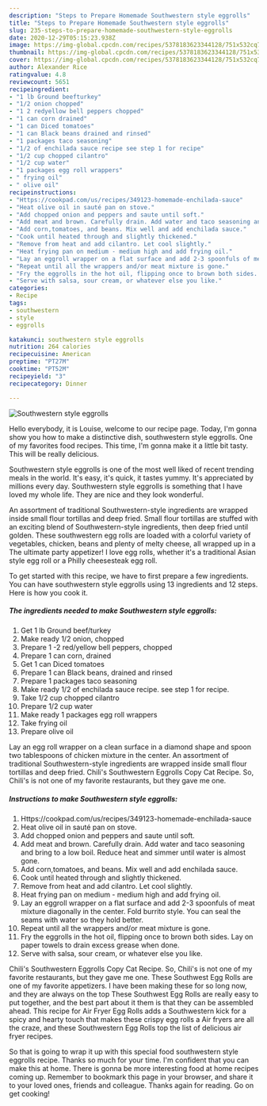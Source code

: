 ```yaml
---
description: "Steps to Prepare Homemade Southwestern style eggrolls"
title: "Steps to Prepare Homemade Southwestern style eggrolls"
slug: 235-steps-to-prepare-homemade-southwestern-style-eggrolls
date: 2020-12-29T05:15:23.938Z
image: https://img-global.cpcdn.com/recipes/5378183623344128/751x532cq70/southwestern-style-eggrolls-recipe-main-photo.jpg
thumbnail: https://img-global.cpcdn.com/recipes/5378183623344128/751x532cq70/southwestern-style-eggrolls-recipe-main-photo.jpg
cover: https://img-global.cpcdn.com/recipes/5378183623344128/751x532cq70/southwestern-style-eggrolls-recipe-main-photo.jpg
author: Alexander Rice
ratingvalue: 4.8
reviewcount: 5651
recipeingredient:
- "1 lb Ground beefturkey"
- "1/2 onion chopped"
- "1 2 redyellow bell peppers chopped"
- "1 can corn drained"
- "1 can Diced tomatoes"
- "1 can Black beans drained and rinsed"
- "1 packages taco seasoning"
- "1/2 of enchilada sauce recipe see step 1 for recipe"
- "1/2 cup chopped cilantro"
- "1/2 cup water"
- "1 packages egg roll wrappers"
- " frying oil"
- " olive oil"
recipeinstructions:
- "Https://cookpad.com/us/recipes/349123-homemade-enchilada-sauce"
- "Heat olive oil in sauté pan on stove."
- "Add chopped onion and peppers and saute until soft."
- "Add meat and brown. Carefully drain. Add water and taco seasoning and bring to a low boil. Reduce heat and simmer until water is almost gone."
- "Add corn,tomatoes, and beans. Mix well and add enchilada sauce."
- "Cook until heated through and slightly thickened."
- "Remove from heat and add cilantro. Let cool slightly."
- "Heat frying pan on medium - medium high and add frying oil."
- "Lay an eggroll wrapper on a flat surface and add 2-3 spoonfuls of meat mixture diagonally in the center. Fold burrito style. You can seal the seams with water so they hold better."
- "Repeat until all the wrappers and/or meat mixture is gone."
- "Fry the eggrolls in the hot oil, flipping once to brown both sides. Lay on paper towels to drain excess grease when done."
- "Serve with salsa, sour cream, or whatever else you like."
categories:
- Recipe
tags:
- southwestern
- style
- eggrolls

katakunci: southwestern style eggrolls 
nutrition: 264 calories
recipecuisine: American
preptime: "PT27M"
cooktime: "PT52M"
recipeyield: "3"
recipecategory: Dinner

---
```



![Southwestern style eggrolls](https://img-global.cpcdn.com/recipes/5378183623344128/751x532cq70/southwestern-style-eggrolls-recipe-main-photo.jpg)

Hello everybody, it is Louise, welcome to our recipe page. Today, I'm gonna show you how to make a distinctive dish, southwestern style eggrolls. One of my favorites food recipes. This time, I'm gonna make it a little bit tasty. This will be really delicious.

Southwestern style eggrolls is one of the most well liked of recent trending meals in the world. It's easy, it's quick, it tastes yummy. It's appreciated by millions every day. Southwestern style eggrolls is something that I have loved my whole life. They are nice and they look wonderful.

An assortment of traditional Southwestern-style ingredients are wrapped inside small flour tortillas and deep fried. Small flour tortillas are stuffed with an exciting blend of Southwestern-style ingredients, then deep fried until golden. These southwestern egg rolls are loaded with a colorful variety of vegetables, chicken, beans and plenty of melty cheese, all wrapped up in a The ultimate party appetizer! I love egg rolls, whether it&#39;s a traditional Asian style egg roll or a Philly cheesesteak egg roll.


To get started with this recipe, we have to first prepare a few ingredients. You can have southwestern style eggrolls using 13 ingredients and 12 steps. Here is how you cook it.

<!--inarticleads1-->

##### The ingredients needed to make Southwestern style eggrolls:

1. Get 1 lb Ground beef/turkey
1. Make ready 1/2 onion, chopped
1. Prepare 1 -2 red/yellow bell peppers, chopped
1. Prepare 1 can corn, drained
1. Get 1 can Diced tomatoes
1. Prepare 1 can Black beans, drained and rinsed
1. Prepare 1 packages taco seasoning
1. Make ready 1/2 of enchilada sauce recipe. see step 1 for recipe.
1. Take 1/2 cup chopped cilantro
1. Prepare 1/2 cup water
1. Make ready 1 packages egg roll wrappers
1. Take  frying oil
1. Prepare  olive oil


Lay an egg roll wrapper on a clean surface in a diamond shape and spoon two tablespoons of chicken mixture in the center. An assortment of traditional Southwestern-style ingredients are wrapped inside small flour tortillas and deep fried. Chili&#39;s Southwestern Eggrolls Copy Cat Recipe. So, Chili&#39;s is not one of my favorite restaurants, but they gave me one. 

<!--inarticleads2-->

##### Instructions to make Southwestern style eggrolls:

1. Https://cookpad.com/us/recipes/349123-homemade-enchilada-sauce
1. Heat olive oil in sauté pan on stove.
1. Add chopped onion and peppers and saute until soft.
1. Add meat and brown. Carefully drain. Add water and taco seasoning and bring to a low boil. Reduce heat and simmer until water is almost gone.
1. Add corn,tomatoes, and beans. Mix well and add enchilada sauce.
1. Cook until heated through and slightly thickened.
1. Remove from heat and add cilantro. Let cool slightly.
1. Heat frying pan on medium - medium high and add frying oil.
1. Lay an eggroll wrapper on a flat surface and add 2-3 spoonfuls of meat mixture diagonally in the center. Fold burrito style. You can seal the seams with water so they hold better.
1. Repeat until all the wrappers and/or meat mixture is gone.
1. Fry the eggrolls in the hot oil, flipping once to brown both sides. Lay on paper towels to drain excess grease when done.
1. Serve with salsa, sour cream, or whatever else you like.


Chili&#39;s Southwestern Eggrolls Copy Cat Recipe. So, Chili&#39;s is not one of my favorite restaurants, but they gave me one. These Southwest Egg Rolls are one of my favorite appetizers. I have been making these for so long now, and they are always on the top These Southwest Egg Rolls are really easy to put together, and the best part about it them is that they can be assembled ahead. This recipe for Air Fryer Egg Rolls adds a Southwestern kick for a spicy and hearty touch that makes these crispy egg rolls a Air fryers are all the craze, and these Southwestern Egg Rolls top the list of delicious air fryer recipes. 

So that is going to wrap it up with this special food southwestern style eggrolls recipe. Thanks so much for your time. I'm confident that you can make this at home. There is gonna be more interesting food at home recipes coming up. Remember to bookmark this page in your browser, and share it to your loved ones, friends and colleague. Thanks again for reading. Go on get cooking!
